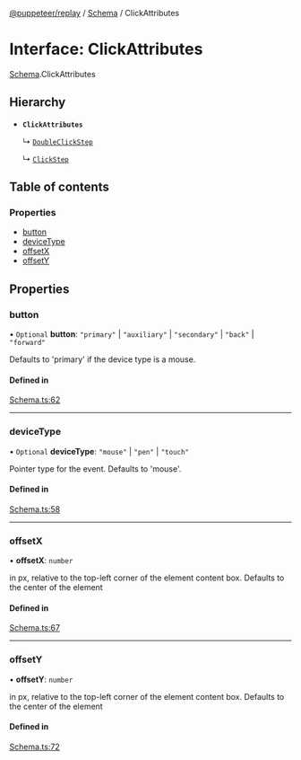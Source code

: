 [@puppeteer/replay](../README.md) / [Schema](../modules/Schema.md) / ClickAttributes

# Interface: ClickAttributes

[Schema](../modules/Schema.md).ClickAttributes

## Hierarchy

- **`ClickAttributes`**

  ↳ [`DoubleClickStep`](Schema.DoubleClickStep.md)

  ↳ [`ClickStep`](Schema.ClickStep.md)

## Table of contents

### Properties

- [button](Schema.ClickAttributes.md#button)
- [deviceType](Schema.ClickAttributes.md#devicetype)
- [offsetX](Schema.ClickAttributes.md#offsetx)
- [offsetY](Schema.ClickAttributes.md#offsety)

## Properties

### button

• `Optional` **button**: ``"primary"`` \| ``"auxiliary"`` \| ``"secondary"`` \| ``"back"`` \| ``"forward"``

Defaults to 'primary' if the device type is a mouse.

#### Defined in

[Schema.ts:62](https://github.com/puppeteer/replay/blob/main/src/Schema.ts#L62)

___

### deviceType

• `Optional` **deviceType**: ``"mouse"`` \| ``"pen"`` \| ``"touch"``

Pointer type for the event. Defaults to 'mouse'.

#### Defined in

[Schema.ts:58](https://github.com/puppeteer/replay/blob/main/src/Schema.ts#L58)

___

### offsetX

• **offsetX**: `number`

in px, relative to the top-left corner of the element content box. Defaults
to the center of the element

#### Defined in

[Schema.ts:67](https://github.com/puppeteer/replay/blob/main/src/Schema.ts#L67)

___

### offsetY

• **offsetY**: `number`

in px, relative to the top-left corner of the element content box. Defaults
to the center of the element

#### Defined in

[Schema.ts:72](https://github.com/puppeteer/replay/blob/main/src/Schema.ts#L72)
